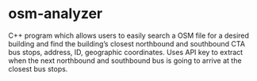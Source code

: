 # osm-analyzer
 C++ program which allows users to easily search a OSM file for a desired building and find the building’s closest northbound and southbound CTA bus stops, address, ID, geographic coordinates. Uses API key to extract when the next northbound and southbound bus is going to arrive at the closest bus stops.
